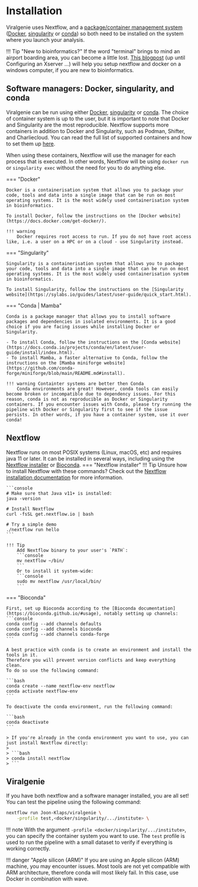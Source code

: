 # Installation

Viralgenie uses Nextflow, and a [package/container management system](https://www.nextflow.io/docs/latest/container.html#containers) ([Docker](https://www.docker.com/resources/what-container/), [singularity](https://docs.sylabs.io/guides/latest/user-guide/introduction.html) or [conda](https://docs.conda.io/en/latest/)) so both need to be installed on the system where you launch your analysis.

!!! Tip "New to bioinformatics?"
    If the word "terminal" brings to mind an airport boarding area, you can become a little lost. [This blogpost](https://www.nextflow.io/blog/2021/setup-nextflow-on-windows.html) (up until Configuring an Xserver ...) will help you setup nextflow and docker on a windows computer, if you are new to bioinformatics.

## Software managers: Docker, singularity, and conda

Viralgenie can be run using either [Docker](https://www.docker.com/resources/what-container/), [singularity](https://docs.sylabs.io/guides/latest/user-guide/introduction.html) or [conda](https://docs.conda.io/en/latest/). The choice of container system is up to the user, but it is important to note that Docker and Singularity are the most reproducible. Nextflow supports more containers in addition to Docker and Singularity, such as Podman, Shifter, and Charliecloud. You can read the full list of supported containers and how to set them up [here](https://www.nextflow.io/docs/latest/container.html#containers).

When using these containers, Nextflow will use the manager for each process that is executed. In other words, Nextflow will be using `docker run` or `singularity exec` without the need for you to do anything else.

=== "Docker"

    Docker is a containerisation system that allows you to package your code, tools and data into a single image that can be run on most operating systems. It is the most widely used containerisation system in bioinformatics.

    To install Docker, follow the instructions on the [Docker website](https://docs.docker.com/get-docker/).

    !!! warning
        Docker requires root access to run. If you do not have root access like, i.e. a user on a HPC or on a cloud - use Singularity instead.

=== "Singularity"

    Singularity is a containerisation system that allows you to package your code, tools and data into a single image that can be run on most operating systems. It is the most widely used containerisation system in bioinformatics.

    To install Singularity, follow the instructions on the [Singularity website](https://sylabs.io/guides/latest/user-guide/quick_start.html).


=== "Conda | Mamba"

    Conda is a package manager that allows you to install software packages and dependencies in isolated environments. It is a good choice if you are facing issues while installing Docker or Singularity.

    - To install Conda, follow the instructions on the [Conda website](https://docs.conda.io/projects/conda/en/latest/user-guide/install/index.html).
    - To install Mamba, a faster alternative to Conda, follow the instructions on the [Mamba miniforge website](https://github.com/conda-forge/miniforge/blob/main/README.md#install).

    !!! warning Containter systems are better then Conda
        Conda environments are great! However, conda tools can easily become broken or incompatible due to dependency issues. For this reason, conda is not as reproducible as Docker or Singularity containers. If you encounter issues with Conda, please try running the pipeline with Docker or Singularity first to see if the issue persists. In other words, if you have a container system, use it over conda!



## Nextflow

Nextflow runs on most POSIX systems (Linux, macOS, etc) and requires java 11 or later. It can be installed in several ways, including using the [Nextflow installer](https://www.nextflow.io/docs/latest/getstarted.html#installation) or [Bioconda](https://bioconda.github.io/).
=== "Nextflow installer"
    !!! Tip
        Unsure how to install Nextflow with these commands? Check out the [Nextflow installation documentation](https://www.nextflow.io/docs/latest/getstarted.html#installation) for more information.

    ```console
    # Make sure that Java v11+ is installed:
    java -version

    # Install Nextflow
    curl -fsSL get.nextflow.io | bash

    # Try a simple demo
    ./nextflow run hello
    ```

    !!! Tip
        Add Nextflow binary to your user's `PATH`:
        ```console
        mv nextflow ~/bin/
        ```
        Or to install it system-wide:
        ```console
        sudo mv nextflow /usr/local/bin/
        ```
=== "Bioconda"

    First, set up Bioconda according to the [Bioconda documentation](https://bioconda.github.io/#usage), notably setting up channels:
    ```console
    conda config --add channels defaults
    conda config --add channels bioconda
    conda config --add channels conda-forge
    ```

    A best practice with conda is to create an environment and install the tools in it.
    Therefore you will prevent version conflicts and keep everything clean.
    To do so use the following command:

    ```bash
    conda create --name nextflow-env nextflow
    conda activate nextflow-env
    ```

    To deactivate the conda environment, run the following command:

    ```bash
    conda deactivate
    ```

    > If you're already in the conda environment you want to use, you can just install Nextflow directly:
    >
    > ```bash
    > conda install nextflow
    > ```

## Viralgenie

If you have both nextflow and a software manager installed, you are all set! You can test the pipeline using the following command:

```bash
nextflow run Joon-Klaps/viralgenie \
    -profile test,<docker/singularity/.../institute> \
```
!!! note
    With the argument `-profile <docker/singularity/.../institute>`, you can specify the container system you want to use. The `test` profile is used to run the pipeline with a small dataset to verify if everything is working correctly.

!!! danger "Apple silicon (ARM)"
    If you are using an Apple silicon (ARM) machine, you may encounter issues. Most tools are not yet compatible with ARM architecture, therefore conda will most likely fail. In this case, use Docker in combination with wave.
